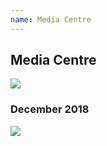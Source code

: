 ```yaml
---
name: Media Centre
---
```


## Media Centre

![](https://bwec-file.oss-cn-hongkong.aliyuncs.com/cms/media_centre.jpg)

### December 2018

[![](https://bwec-file.oss-cn-hongkong.aliyuncs.com/cms/fb300ff0-08b3-11e9-b48e-d596b0a9acb5.png)](https://www.emarineonline.com/#/news/228607828053458956)



